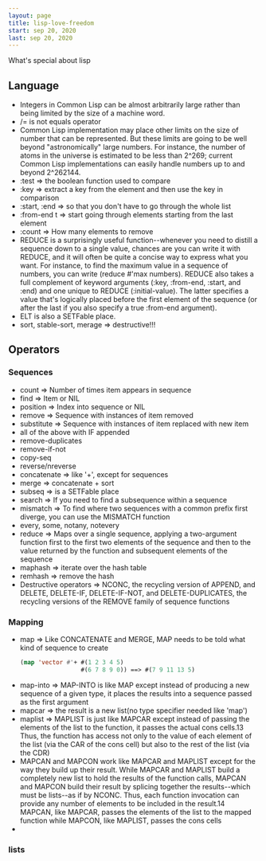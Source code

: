 ```yaml
---
layout: page
title: lisp-love-freedom
start: sep 20, 2020
last: sep 20, 2020
---
```


What's special about lisp

## Language

 - Integers in Common Lisp can be almost arbitrarily large rather than being limited by the size of a machine word.
 - /= is not equals operator
 - Common Lisp implementation may place other limits on the size of number that can be represented. But these limits are going to be well beyond "astronomically" large numbers. For instance, the number of atoms in the universe is estimated to be less than 2^269; current Common Lisp implementations can easily handle numbers up to and beyond 2^262144.
 - :test => the boolean function used to compare
 - :key  => extract a key from the element and then use the key in comparison
 - :start, :end => so that you don't have to go through the whole list
 - :from-end t => start going through elements starting from the last element
 - :count => How many elements to remove
 - REDUCE is a surprisingly useful function--whenever you need to distill a sequence down to a single value, chances are you can write it with REDUCE, and it will often be quite a concise way to express what you want. For instance, to find the maximum value in a sequence of numbers, you can write (reduce #'max numbers). REDUCE also takes a full complement of keyword arguments (:key, :from-end, :start, and :end) and one unique to REDUCE (:initial-value). The latter specifies a value that's logically placed before the first element of the sequence (or after the last if you also specify a true :from-end argument). 
 - ELT is also a SETFable place.
 - sort, stable-sort, merage => destructive!!!

## Operators

### Sequences
 - count      => Number of times item appears in sequence
 - find       => Item or NIL
 - position   => Index into sequence or NIL
 - remove     => Sequence with instances of item removed
 - substitute => Sequence with instances of item replaced with new item
 - all of the above with IF appended
 - remove-duplicates
 - remove-if-not
 - copy-seq
 - reverse/nreverse
 - concatenate => like '+', except for sequences
 - merge => concatenate + sort
 - subseq => is a SETFable place
 - search => If you need to find a subsequence within a sequence
 - mismatch => To find where two sequences with a common prefix first diverge, you can use the MISMATCH function
 - every, some, notany, notevery
 - reduce => Maps over a single sequence, applying a two-argument function first to the first two elements of the sequence and then to the value returned by the function and subsequent elements of the sequence
 - maphash => iterate over the hash table
 - remhash => remove the hash
 - Destructive operators => NCONC, the recycling version of APPEND, and DELETE, DELETE-IF, DELETE-IF-NOT, and DELETE-DUPLICATES, the recycling versions of the REMOVE family of sequence functions

### Mapping
 - map => Like CONCATENATE and MERGE, MAP needs to be told what kind of sequence to create
   ```lisp
   (map 'vector #'+ #(1 2 3 4 5)
                    #(6 7 8 9 0)) ==> #(7 9 11 13 5)
   ```
 - map-into => MAP-INTO is like MAP except instead of producing a new sequence of a given type, it places the results into a sequence passed as the first argument
 - mapcar => the result is a new list(no type specifier needed like 'map')
 - maplist => MAPLIST is just like MAPCAR except instead of passing the elements of the list to the function, it passes the actual cons cells.13 Thus, the function has access not only to the value of each element of the list (via the CAR of the cons cell) but also to the rest of the list (via the CDR)
 - MAPCAN and MAPCON work like MAPCAR and MAPLIST except for the way they build up their result. While MAPCAR and MAPLIST build a completely new list to hold the results of the function calls, MAPCAN and MAPCON build their result by splicing together the results--which must be lists--as if by NCONC. Thus, each function invocation can provide any number of elements to be included in the result.14 MAPCAN, like MAPCAR, passes the elements of the list to the mapped function while MAPCON, like MAPLIST, passes the cons cells
 - 


### lists